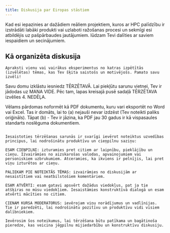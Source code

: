 ```yaml
---
title: Diskusija par Eiropas stāstiem
---
```


Kad esi iepazinies ar dažādiem reāliem projektiem, kuros ar HPC palīdzību ir izstrādāti labāki produkti vai uzlaboti ražošanas procesi un sekmīgi esi atbildējis uz pašpārbaudes jautājumiem. lūdzam Tevi dalīties ar saviem iespaidiem un secinājumiem.

## Kā organizēta diskusija

<!-- ```spoiler {title: "Diskusijas jautājums"} -->
```attention-question {label: "Diskusijas jautājums"}
Apraksti vienu vai vairākus eksperimentus no katras izpētītās (izvēlētas) tēmas, kas Tev šķita saistošs un motivējošs. Pamato savu izvēli!
```

Savu domu izklāstu iesniedz TĒRZĒTAVĀ. Lai piekļūtu sarunu vietnei, Tev ir jādodas uz MANA VIDE. Pēc tam, lapas kreisajā pusē sadaļā TĒRZĒTAVA izvēlies 4. NEDĒĻA.

Vēlams pārdomas noformēt kā PDF dokumentu, kuru vari eksportēt no Word vai Excel. Tas ir domāts, lai to (a) nejauši nevar izdzēst (Tev noteikti paliks oriģināls). Tāpat (b) - Tev ir jāzina, ka PDF jau 30 gadus ir kā vispasaules standarts noslēguma dokumentiem.

```attention-recommendation {label: "Atceries!"}

Iesaistoties tērzēšanas sarunās ir svarīgi ievērot noteiktus uzvedības principus, lai nodrošinātu produktīvu un cieņpilnu saziņu:

ESAM CIEŅPILNI: izturamies pret citiem ar laipnību, pieklājību un cieņu. Izvairāmies no aizskarošas valodas, apvainojumiem vai personiskiem uzbrukumiem. Atceramies, ka ikviens ir pelnījis, lai pret viņu izturētos ar cieņu.

PALIEKAM PIE NOTEIKTĀS TĒMAS: izvairāmies no diskusijām ar nesaistītiem vai neatbilstošiem komentāriem.

ESAM ATVĒRTI: esam gatavi apsvērt dažādus viedokļus, pat ja tie atšķiras no mūsu viedokļiem. Iesaistāmies konstruktīvā dialogā un esam atvērti mācīties no citiem.

CIENAM KURSA MODERATORUS: ievērojam viņu norādījumus un vadlīnijas. Tie ir paredzēti, lai nodrošinātu pozitīvu un produktīvu vidi visiem dalībniekiem.

Ievērosim šos noteikumus, lai tērzēšana būtu patīkama un bagātinoša pieredze, kas veicina jēgpilnu mijiedarbību un konstruktīvu diskusiju.
```

<!--
Izvēlies savu variantu no sešiem piedāvātajiem ar divām tēmām katrā.  
Izpēti izvēlētā varianta materiālus, pārbaudi sevi atbildot uz pašpārbaudes jautājumiem. 
# Diskusijas varianti

```columns
left: 
### Variants A {style: "api"}
* [Vide un enerģija](https://hpc-pamati-saturs.learning.lv/preview/4-modulis/1_1#eiropas-ststi-veiksmes-ststi-vide-un-enerija)
* [Veselības aprūpe](https://hpc-pamati-saturs.learning.lv/preview/4-modulis/1_1/#eiropas-ststi-veiksmes-ststi-veselbas-aprpe)

middle: 
### Variants B {style: "api"}
* [Vide un enerģija](https://hpc-pamati-saturs.learning.lv/preview/4-modulis/1_1#eiropas-ststi-veiksmes-ststi-vide-un-enerija)
* [Ražošana](https://hpc-pamati-saturs.learning.lv/preview/4-modulis/1_1/#eiropas-ststi-veiksmes-ststi-raoana)

right:
### Variants C {style: "api"}
* [Vide un enerģija](https://hpc-pamati-saturs.learning.lv/preview/4-modulis/1_1#eiropas-ststi-veiksmes-ststi-vide-un-enerija)
* [Transports un būvniecība](https://hpc-pamati-saturs.learning.lv/preview/4-modulis/1_1/#eiropas-ststi-veiksmes-ststi-transports-un-bvniecba)
```

```columns
left: 
### Variants D {style: "api"}
* [Ražošana](https://hpc-pamati-saturs.learning.lv/preview/4-modulis/1_1/#eiropas-ststi-veiksmes-ststi-raoana)
* [Veselības aprūpe](https://hpc-pamati-saturs.learning.lv/preview/4-modulis/1_1/#eiropas-ststi-veiksmes-ststi-veselbas-aprpe)

middle: 
### Variants E {style: "api"}
* [Ražošana](https://hpc-pamati-saturs.learning.lv/preview/4-modulis/1_1/#eiropas-ststi-veiksmes-ststi-raoana)
* [Transports un būvniecība](https://hpc-pamati-saturs.learning.lv/preview/4-modulis/1_1/#eiropas-ststi-veiksmes-ststi-transports-un-bvniecba)


right:
### Variants F {style: "api"}
* [Veselības aprūpe](https://hpc-pamati-saturs.learning.lv/preview/4-modulis/1_1/#eiropas-ststi-veiksmes-ststi-veselbas-aprpe)
* [Transports un būvniecība](https://hpc-pamati-saturs.learning.lv/preview/4-modulis/1_1/#eiropas-ststi-veiksmes-ststi-transports-un-bvniecba)
```




Savu motivējošo versiju iesūti [TĒRZĒTAVĀ.](https://4-ned-sarunas.netlify.app/)  
Vēlams pārdomas noformēt kā PDF failu, kuru vari eksportēt no Word vai Excel.
-->
